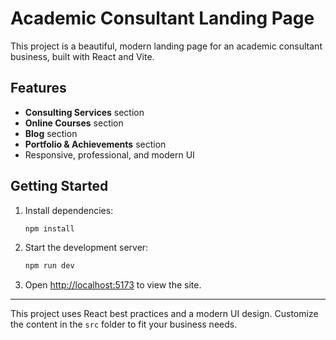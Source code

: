 # Academic Consultant Landing Page

This project is a beautiful, modern landing page for an academic consultant business, built with React and Vite.

## Features
- **Consulting Services** section
- **Online Courses** section
- **Blog** section
- **Portfolio & Achievements** section
- Responsive, professional, and modern UI

## Getting Started
1. Install dependencies:
   ```sh
   npm install
   ```
2. Start the development server:
   ```sh
   npm run dev
   ```
3. Open [http://localhost:5173](http://localhost:5173) to view the site.

---

This project uses React best practices and a modern UI design. Customize the content in the `src` folder to fit your business needs.
